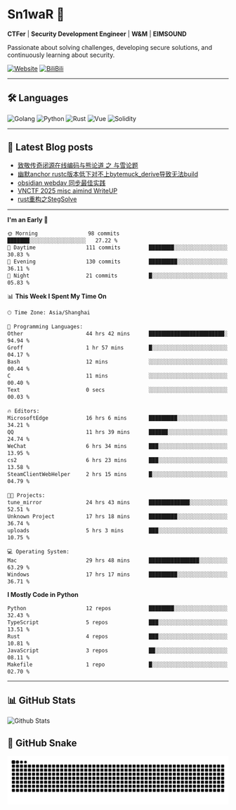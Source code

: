# Sn1waR 👋

**CTFer** | **Security Development Engineer** | **W&M** | **EIMSOUND**

Passionate about solving challenges, developing secure solutions, and continuously learning about security.

[![Website](https://img.shields.io/website?url=https%3A%2F%2Fwww.snowywar.top)](https://www.snowywar.top) 
[![BiliBili](https://img.shields.io/badge/BiliBili-哔哩哔哩-00A1D6?style=flat&logo=bilibili&logoColor=white)](https://space.bilibili.com/8389161)  

---

## 🛠️ Languages
![Golang](https://img.shields.io/badge/-Golang-00ADD8?style=flat&logo=go&logoColor=white)
![Python](https://img.shields.io/badge/-Python-3776AB?style=flat&logo=python&logoColor=white)
![Rust](https://img.shields.io/badge/-Rust-000000?style=flat&logo=rust&logoColor=white)
![Vue](https://img.shields.io/badge/-Vue.js-4FC08D?style=flat&logo=vue.js&logoColor=white)
![Solidity](https://img.shields.io/badge/-Solidity-363636?style=flat&logo=solidity&logoColor=white)

---
## 📖 Latest Blog posts
<!-- BLOG-POST-LIST:START -->
- [致敬传奇闭源在线编码与熊论道 之 与雪论题](https://www.snowywar.top/4590.html)
- [幽默anchor rustc版本低下对不上bytemuck_derive导致无法build](https://www.snowywar.top/4587.html)
- [obsidian webdav 同步最佳实践](https://www.snowywar.top/4555.html)
- [VNCTF 2025 misc aimind WriteUP](https://www.snowywar.top/4546.html)
- [rust重构之StegSolve](https://www.snowywar.top/4541.html)
<!-- BLOG-POST-LIST:END -->
---
<!--START_SECTION:waka-->
**I'm an Early 🐤** 

```text
🌞 Morning                98 commits          ███████░░░░░░░░░░░░░░░░░░   27.22 % 
🌆 Daytime                111 commits         ████████░░░░░░░░░░░░░░░░░   30.83 % 
🌃 Evening                130 commits         █████████░░░░░░░░░░░░░░░░   36.11 % 
🌙 Night                  21 commits          █░░░░░░░░░░░░░░░░░░░░░░░░   05.83 % 
```


📊 **This Week I Spent My Time On** 

```text
🕑︎ Time Zone: Asia/Shanghai

💬 Programming Languages: 
Other                    44 hrs 42 mins      ████████████████████████░   94.94 % 
Groff                    1 hr 57 mins        █░░░░░░░░░░░░░░░░░░░░░░░░   04.17 % 
Bash                     12 mins             ░░░░░░░░░░░░░░░░░░░░░░░░░   00.44 % 
C                        11 mins             ░░░░░░░░░░░░░░░░░░░░░░░░░   00.40 % 
Text                     0 secs              ░░░░░░░░░░░░░░░░░░░░░░░░░   00.03 % 

🔥 Editors: 
MicrosoftEdge            16 hrs 6 mins       █████████░░░░░░░░░░░░░░░░   34.21 % 
QQ                       11 hrs 39 mins      ██████░░░░░░░░░░░░░░░░░░░   24.74 % 
WeChat                   6 hrs 34 mins       ███░░░░░░░░░░░░░░░░░░░░░░   13.95 % 
cs2                      6 hrs 23 mins       ███░░░░░░░░░░░░░░░░░░░░░░   13.58 % 
SteamClientWebHelper     2 hrs 15 mins       █░░░░░░░░░░░░░░░░░░░░░░░░   04.79 % 

🐱‍💻 Projects: 
tune_mirror              24 hrs 43 mins      █████████████░░░░░░░░░░░░   52.51 % 
Unknown Project          17 hrs 18 mins      █████████░░░░░░░░░░░░░░░░   36.74 % 
uploads                  5 hrs 3 mins        ███░░░░░░░░░░░░░░░░░░░░░░   10.75 % 

💻 Operating System: 
Mac                      29 hrs 48 mins      ████████████████░░░░░░░░░   63.29 % 
Windows                  17 hrs 17 mins      █████████░░░░░░░░░░░░░░░░   36.71 % 
```

**I Mostly Code in Python** 

```text
Python                   12 repos            ████████░░░░░░░░░░░░░░░░░   32.43 % 
TypeScript               5 repos             ███░░░░░░░░░░░░░░░░░░░░░░   13.51 % 
Rust                     4 repos             ███░░░░░░░░░░░░░░░░░░░░░░   10.81 % 
JavaScript               3 repos             ██░░░░░░░░░░░░░░░░░░░░░░░   08.11 % 
Makefile                 1 repo              █░░░░░░░░░░░░░░░░░░░░░░░░   02.70 % 
```




<!--END_SECTION:waka-->
---

## 📊 GitHub Stats
![Github Stats](https://github-readme-stats.vercel.app/api?username=jiayuqi7813&show_icons=true&theme=radical)

## 🐍 GitHub Snake
<picture>
  <source media="(prefers-color-scheme: dark)" srcset="https://raw.githubusercontent.com/jiayuqi7813/jiayuqi7813/output/github-contribution-grid-snake-dark.svg">
  <source media="(prefers-color-scheme: light)" srcset="https://raw.githubusercontent.com/jiayuqi7813/jiayuqi7813/output/github-contribution-grid-snake.svg">
  <img alt="github contribution grid snake animation" src="https://raw.githubusercontent.com/jiayuqi7813/jiayuqi7813/output/github-contribution-grid-snake.svg">
</picture>

